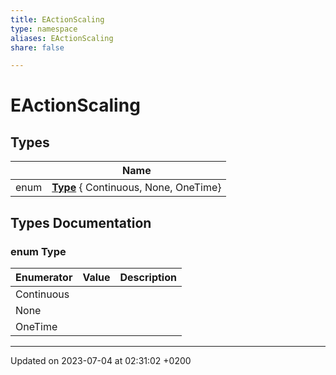 ```yaml
---
title: EActionScaling
type: namespace
aliases: EActionScaling
share: false

---
```


# EActionScaling



## Types

|                | Name           |
| -------------- | -------------- |
| enum| **[Type](/docs/SDK/Source/Namespaces/namespaceEActionScaling.md#enum-type)** { Continuous, None, OneTime} |

## Types Documentation

### enum Type

| Enumerator | Value | Description |
| ---------- | ----- | ----------- |
| Continuous | |   |
| None | |   |
| OneTime | |   |









-------------------------------

Updated on 2023-07-04 at 02:31:02 +0200